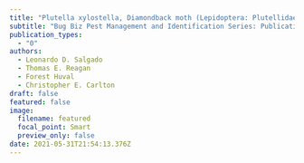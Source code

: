 ```yaml
---
title: "Plutella xylostella, Diamondback moth (Lepidoptera: Plutellidae)"
subtitle: "Bug Biz Pest Management and Identification Series: Publication ID 3785."
publication_types:
  - "0"
authors:
  - Leonardo D. Salgado
  - Thomas E. Reagan
  - Forest Huval
  - Christopher E. Carlton
draft: false
featured: false
image:
  filename: featured
  focal_point: Smart
  preview_only: false
date: 2021-05-31T21:54:13.376Z
---
```

